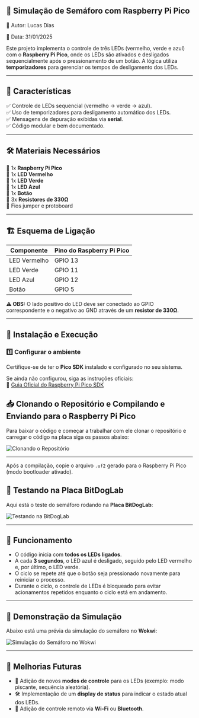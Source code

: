 ## 🚦 **Simulação de Semáforo com Raspberry Pi Pico**

📌 Autor: Lucas Dias

📆 Data: 31/01/2025

Este projeto implementa o controle de três LEDs (vermelho, verde e azul) com o **Raspberry Pi Pico**, onde os LEDs são ativados e desligados sequencialmente após o pressionamento de um botão. A lógica utiliza **temporizadores** para gerenciar os tempos de desligamento dos LEDs.

---

## 📌 **Características**
✅ Controle de LEDs sequencial (vermelho → verde → azul).  
✅ Uso de temporizadores para desligamento automático dos LEDs.  
✅ Mensagens de depuração exibidas via **serial**.  
✅ Código modular e bem documentado.

---

## 🛠 **Materiais Necessários**
🔹 1x **Raspberry Pi Pico**  
🔹 1x **LED Vermelho**  
🔹 1x **LED Verde**  
🔹 1x **LED Azul**  
🔹 1x **Botão**  
🔹 3x **Resistores de 330Ω**  
🔹 Fios jumper e protoboard  

---

## 🏗 **Esquema de Ligação**
| Componente   | Pino do Raspberry Pi Pico |
|--------------|---------------------------|
| LED Vermelho | GPIO 13                   |
| LED Verde    | GPIO 11                   |
| LED Azul     | GPIO 12                   |
| Botão        | GPIO 5                    |

**⚠️ OBS:** O lado positivo do LED deve ser conectado ao GPIO correspondente e o negativo ao GND através de um **resistor de 330Ω**.

---

## 📜 **Instalação e Execução**

### **1️⃣ Configurar o ambiente**
Certifique-se de ter o **Pico SDK** instalado e configurado no seu sistema.  

Se ainda não configurou, siga as instruções oficiais:  
🔗 [Guia Oficial do Raspberry Pi Pico SDK](https://github.com/raspberrypi/pico-sdk)

## 📥 Clonando o Repositório e  Compilando e Enviando para o Raspberry Pi Pico

Para baixar o código e começar a trabalhar com ele clonar o repositório e carregar o código na placa siga os passos abaixo:

![Clonando o Repositório](https://github.com/LucaScripts/Clock-e-Temporizadores/blob/main/docs/Bem-vindo%20-%20Visual%20Studio%20Code%202025-01-31%2018-49-32.gif?raw=true)

---

Após a compilação, copie o arquivo `.uf2` gerado para o Raspberry Pi Pico (modo bootloader ativado).


## 🧪 Testando na Placa BitDogLab

Aqui está o teste do semáforo rodando na **Placa BitDogLab**:

![Testando na BitDogLab](https://github.com/LucaScripts/Clock-e-Temporizadores-2/blob/main/docs/WhatsApp%20Video%202025-01-31%20at%2019.28.55.gif?raw=true)

---

## 🎯 **Funcionamento**
- O código inicia com **todos os LEDs ligados**.  
- A cada **3 segundos**, o LED azul é desligado, seguido pelo LED vermelho e, por último, o LED verde.  
- O ciclo se repete até que o botão seja pressionado novamente para reiniciar o processo.  
- Durante o ciclo, o controle de LEDs é bloqueado para evitar acionamentos repetidos enquanto o ciclo está em andamento.

---

## 🚦 Demonstração da Simulação

Abaixo está uma prévia da simulação do semáforo no **Wokwi**:

![Simulação do Semáforo no Wokwi](https://github.com/LucaScripts/Clock-e-Temporizadores-2/blob/main/docs/Clock-e-Temporizadores-2%20-%20Visual%20Studio%20Code%202025-01-31%2019-22-00.gif?raw=true)

---

## 📌 **Melhorias Futuras**
- 🚀 Adição de novos **modos de controle** para os LEDs (exemplo: modo piscante, sequência aleatória).  
- 🛠 Implementação de um **display de status** para indicar o estado atual dos LEDs.  
- 📡 Adição de controle remoto via **Wi-Fi** ou **Bluetooth**.
